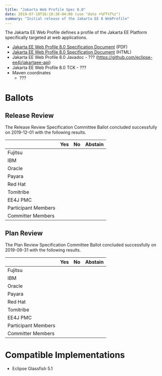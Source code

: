 ```yaml
---
title: "Jakarta Web Profile Spec 8.0"
date: 2019-07-18T16:10:38-04:00 (use "date +%FT%T%z")
summary: "Initial release of the Jakarta EE 8 WebProfile"
---
```

The Jakarta EE Web Profile defines a profile of the Jakarta EE Platform specifically targeted at web applications.

* [Jakarta EE Web Profile 8.0 Specification Document](./WebProfile-spec-8.0.pdf) (PDF)
* [Jakarta EE Web Profile 8.0 Specification Document](./WebProfile-spec-8.0.html) (HTML)
* Jakarta EE Web Profile 8.0 Javadoc - ??? (https://github.com/eclipse-ee4j/jakartaee-api)
* Jakarta EE Web Profile 8.0 TCK - ???
* Maven coordinates
  * ???

# Ballots

## Release Review

The Release Review Specification Committee Ballot concluded successfully on 2019-12-01 with the following results.

|                       |  Yes    | No      | Abstain  |
|-----------------------|---------|---------|----------|
|Fujitsu                |         |         |          |
|IBM                    |         |         |          |
|Oracle                 |         |         |          |
|Payara                 |         |         |          |
|Red Hat                |         |         |          |
|Tomitribe              |         |         |          |
|EE4J PMC               |         |         |          |
|Participant Members    |         |         |          |
|Committer Members      |         |         |          |

## Plan Review

The Plan Review Specification Committee Ballot concluded successfully on 2019-09-31 with the following results.

|                       |  Yes    | No  | Abstain  |
|-----------------------|---------|-----|----------|
|Fujitsu                |         |     |          |
|IBM                    |         |     |          |
|Oracle                 |         |     |          |
|Payara                 |         |     |          |
|Red Hat                |         |     |          |
|Tomitribe              |         |     |          |
|EE4J PMC               |         |     |          |
|Participant Members    |         |     |          |
|Committer Members      |         |     |          |

# Compatible Implementations

* Eclipse Glassfish 5.1
